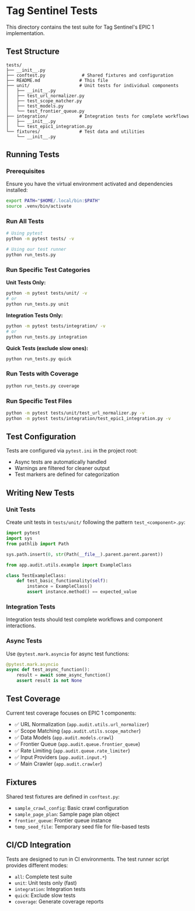 # Tag Sentinel Tests

This directory contains the test suite for Tag Sentinel's EPIC 1 implementation.

## Test Structure

```
tests/
├── __init__.py
├── conftest.py              # Shared fixtures and configuration
├── README.md               # This file
├── unit/                   # Unit tests for individual components
│   ├── __init__.py
│   ├── test_url_normalizer.py
│   ├── test_scope_matcher.py
│   ├── test_models.py
│   └── test_frontier_queue.py
├── integration/            # Integration tests for complete workflows
│   ├── __init__.py
│   └── test_epic1_integration.py
└── fixtures/               # Test data and utilities
    └── __init__.py
```

## Running Tests

### Prerequisites
Ensure you have the virtual environment activated and dependencies installed:

```bash
export PATH="$HOME/.local/bin:$PATH"
source .venv/bin/activate
```

### Run All Tests
```bash
# Using pytest
python -m pytest tests/ -v

# Using our test runner
python run_tests.py
```

### Run Specific Test Categories

**Unit Tests Only:**
```bash
python -m pytest tests/unit/ -v
# or
python run_tests.py unit
```

**Integration Tests Only:**
```bash
python -m pytest tests/integration/ -v  
# or
python run_tests.py integration
```

**Quick Tests (exclude slow ones):**
```bash
python run_tests.py quick
```

### Run Tests with Coverage
```bash
python run_tests.py coverage
```

### Run Specific Test Files
```bash
python -m pytest tests/unit/test_url_normalizer.py -v
python -m pytest tests/integration/test_epic1_integration.py -v
```

## Test Configuration

Tests are configured via `pytest.ini` in the project root:
- Async tests are automatically handled
- Warnings are filtered for cleaner output
- Test markers are defined for categorization

## Writing New Tests

### Unit Tests
Create unit tests in `tests/unit/` following the pattern `test_<component>.py`:

```python
import pytest
import sys
from pathlib import Path

sys.path.insert(0, str(Path(__file__).parent.parent.parent))

from app.audit.utils.example import ExampleClass

class TestExampleClass:
    def test_basic_functionality(self):
        instance = ExampleClass()
        assert instance.method() == expected_value
```

### Integration Tests
Integration tests should test complete workflows and component interactions.

### Async Tests
Use `@pytest.mark.asyncio` for async test functions:

```python
@pytest.mark.asyncio
async def test_async_function():
    result = await some_async_function()
    assert result is not None
```

## Test Coverage

Current test coverage focuses on EPIC 1 components:
- ✅ URL Normalization (`app.audit.utils.url_normalizer`)
- ✅ Scope Matching (`app.audit.utils.scope_matcher`)
- ✅ Data Models (`app.audit.models.crawl`)
- ✅ Frontier Queue (`app.audit.queue.frontier_queue`)
- ✅ Rate Limiting (`app.audit.queue.rate_limiter`)
- ✅ Input Providers (`app.audit.input.*`)
- ✅ Main Crawler (`app.audit.crawler`)

## Fixtures

Shared test fixtures are defined in `conftest.py`:
- `sample_crawl_config`: Basic crawl configuration
- `sample_page_plan`: Sample page plan object
- `frontier_queue`: Frontier queue instance
- `temp_seed_file`: Temporary seed file for file-based tests

## CI/CD Integration

Tests are designed to run in CI environments. The test runner script provides different modes:
- `all`: Complete test suite
- `unit`: Unit tests only (fast)
- `integration`: Integration tests
- `quick`: Exclude slow tests
- `coverage`: Generate coverage reports